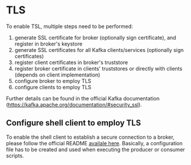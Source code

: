 # TLS

To enable TSL, multiple steps need to be performed:
  1. generate SSL certificate for broker (optionally sign certificate), and register in broker's keystore
  2. generate SSL certificates for all Kafka clients/services (optionally sign certificates)
  3. register client certificates in broker's truststore
  4. register broker certificate in clients' truststores or directly with clients (depends on client implementation)
  5. configure broker to employ TLS
  6. configure clients to employ TLS

Further details can be found in the official Kafka documentation (https://kafka.apache.org/documentation/#security_ssl).

## Configure shell client to employ TLS

To enable the shell client to establish a secure connection to a broker, please follow the official README [availale here](https://kafka.apache.org/documentation/#security_configclients). Basically, a configuration file has to be created and used when executing the producer or consumer scripts.
